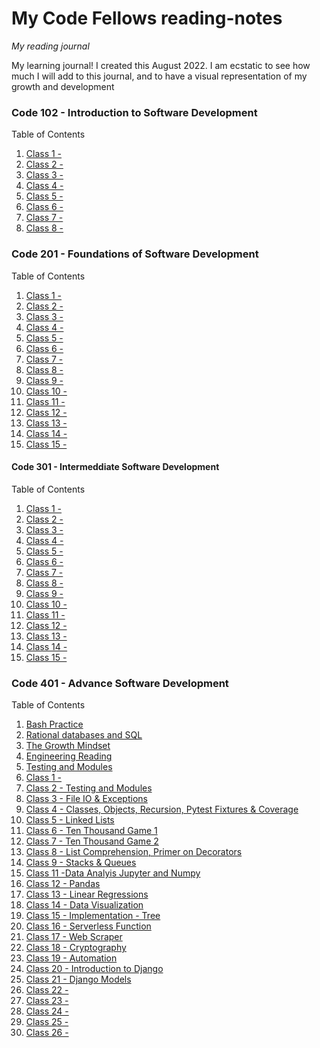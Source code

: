 # My Code Fellows reading-notes
*My reading journal*

My learning journal! I created this August 2022. I am ecstatic to see how much I will add to this journal, and to have a visual representation of my growth and development

### Code 102 - Introduction to Software Development

Table of Contents

1. [Class 1 -](./class1-readingnotes.md)
2. [Class 2 -](./class2-readingnotes.md)
3. [Class 3 -](./class3-readingnotes.md)
4. [Class 4 -](./class4-readingnotes.md)
5. [Class 5 -](./class5-readingnotes.md)
6. [Class 6 -](./class6-readingnotes.md)
7. [Class 7 -](./class7-readingnotes.md)
8. [Class 8 -](./class8-readingnotes.md)

### Code 201 - Foundations of Software Development

Table of Contents

1. [Class 1 -](./class01-reading-note.md)
2. [Class 2 -](./class02-reading-note.md)
3. [Class 3 -](./class03-reading-note.md)
4. [Class 4 -](./class04-reading-note.md)
5. [Class 5 -](./class05-reading-note.md)
6. [Class 6 -](./class06-reading-note.md)
7. [Class 7 -](./class07-reading-note.md)
8. [Class 8 -](./class08-reading-note.md)
9. [Class 9 -](./class09-reading-note.md)
10. [Class 10 -](./class10-reading-note.md)
11. [Class 11 -](./class11-reading-note.md)
12. [Class 12 -](./class12-reading-note.md)
13. [Class 13 -](./class13-reading-note.md)
14. [Class 14 -](./class14-reading-note.md)
15. [Class 15 -](./class14B-reading-note.md)



#### Code 301 - Intermeddiate Software Development

Table of Contents

1. [Class 1 -](./class01-reading-notes.md)
2. [Class 2 -](./class02-reading-notes.md)
3. [Class 3 -](./class03-reading-notes.md)
4. [Class 4 -](./class04-reading-notes.md)
5. [Class 5 -](./class05-reading-notes.md)
6. [Class 6 -](./class06-reading-notes.md)
7. [Class 7 -](./class07-reading-notes.md)
8. [Class 8 -](./class08-reading-notes.md)
9. [Class 9 -](./class09-reading-notes.md)
10. [Class 10 -](./class10-reading-notes.md)
11. [Class 11 -](./class11-reading-notes.md)
12. [Class 12 -](./class12-reading-notes.md) 
13. [Class 13 -](./class13-reading-notes.md)
14. [Class 14 -](./class14-reading-notes.md)
15. [Class 15 -](./class15-reading-notes.md) 


### Code 401 - Advance Software Development

Table of Contents

1. [Bash Practice](./bash-practice-reading-notes.md)
2. [Rational databases and SQL](./sql-reading-notes.md)
3. [The Growth Mindset](./growth-mindset-reading-notes.md)
4. [Engineering Reading](./engineering-overiew-reading.md)
5. [Testing and Modules](./test-and-module-reading-notes.md)
6. [Class 1 -](./class001-reading-notes.md)
7. [Class 2 - Testing and Modules](./class002-reading-notes.md)
8. [Class 3 - File IO & Exceptions](./class003-reading-notes.md)
9. [Class 4 - Classes, Objects, Recursion, Pytest Fixtures & Coverage](./class004-reading-notes.md)
10. [Class 5 - Linked Lists](./claas005-reading-notes.md)
11. [Class 6 - Ten Thousand Game 1](./reading006-reading-notes.md)
12. [Class 7 - Ten Thousand Game 2](./reading007-reading-notes.md)
13. [Class 8 - List Comprehension, Primer on Decorators](./reading008-reading-notes.md)
14. [Class 9 - Stacks & Queues](./reading009-reading-notes.md)
15. [Class 11 -Data Analyis Jupyter and Numpy](./reading011-reading-notes.md)
16. [Class 12 - Pandas](./reading012-reading-notes.md)
17. [Class 13 - Linear Regressions](./reading013-reading-notes.md)
18. [Class 14 - Data Visualization](./reading014-reading-notes.md)
19. [Class 15 - Implementation - Tree](./reading015-reading-notes.md)
20. [Class 16 - Serverless Function](./reading016-reading-notes.md)
21. [Class 17 - Web Scraper](./reading017-reading-notes.md)
22. [Class 18 - Cryptography](./reading018-reading-notes.md)
23. [Class 19 - Automation](./reading019-reading-notes.md)
24. [Class 20 - Introduction to Django](./reading026-reading-notes.md)
25. [Class 21 - Django Models](./reading027-reading-notes.md)
26. [Class 22 -]()
27. [Class 23 -]()
28. [Class 24 -]()
29. [Class 25 -]()
30. [Class 26 -]()

